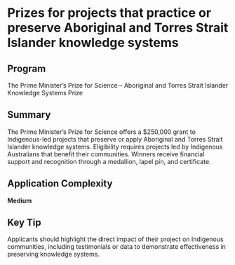 # Prizes for projects that practice or preserve Aboriginal and Torres Strait Islander knowledge systems
  
## Program
The Prime Minister’s Prize for Science – Aboriginal and Torres Strait Islander Knowledge Systems Prize

## Summary
The Prime Minister’s Prize for Science offers a $250,000 grant to Indigenous-led projects that preserve or apply Aboriginal and Torres Strait Islander knowledge systems. Eligibility requires projects led by Indigenous Australians that benefit their communities. Winners receive financial support and recognition through a medallion, lapel pin, and certificate.

## Application Complexity
**Medium**

## Key Tip
Applicants should highlight the direct impact of their project on Indigenous communities, including testimonials or data to demonstrate effectiveness in preserving knowledge systems.
